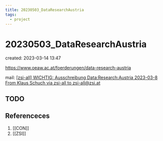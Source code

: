 ```yaml
---
title: 20230503_DataResearchAustria
tags:
  - project
---
```


# 20230503_DataResearchAustria
created: 2023-03-14 13:47

https://www.oeaw.ac.at/foerderungen/data-research-austria

mail: [[zsi-all] WICHTIG: Ausschreibung Data:Research:Austria 2023-03-8 From Klaus Schuch via zsi-all to zsi-all@zsi.at](hook://email/b364949a-d49c-ab3e-b989-365cd7959768%40zsi.at)
## TODO

## Referenceces
1. [[CON]]
2. [[ZSI]]